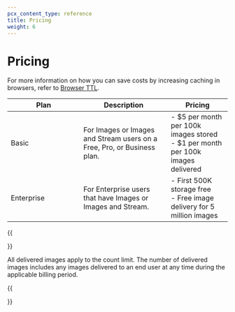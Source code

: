 ```yaml
---
pcx_content_type: reference
title: Pricing
weight: 6
---
```


# Pricing

For more information on how you can save costs by increasing caching in browsers, refer to [Browser TTL](/images/cloudflare-images/serve-images/browser-ttl/).

| <div style="width:150px">Plan</div>| Description | Pricing |
|-----------|-------------|---------|
| Basic     | For Images or Images and Stream users on a Free, Pro, or Business plan. | - $5 per month per 100k images stored<br> - $1 per month per 100k images delivered|
| Enterprise      | For Enterprise users that have Images or Images and Stream. | - First 500K storage free<br> - Free image delivery for 5 million images |

{{<Aside type="note" header="Note">}}

All delivered images apply to the count limit. The number of delivered images includes any images delivered to an end user at any time during the applicable billing period.

{{</Aside>}}